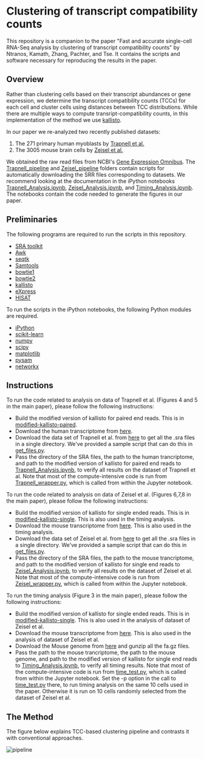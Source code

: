 # Clustering of transcript compatibility counts

This repository is a companion to the paper "Fast and accurate single-cell RNA-Seq analysis by clustering of transcript compatibility counts" by Ntranos, Kamath, Zhang, Pachter, and Tse. It contains the scripts and software necessary for reproducing the results in the paper.

## Overview

Rather than clustering cells based on their transcript abundances or gene expression, we determine the transcript compatibility counts (TCCs) for each cell and cluster cells using distances between TCC distributions. While there are multiple ways to compute transript-compatibility counts, in this implementation of the method we use [kallisto](https://github.com/pachterlab/kallisto).

In our paper we re-analyzed two recently published datasets:

1. The 271 primary human myoblasts by [Trapnell et al.](http://www.ncbi.nlm.nih.gov/pmc/articles/PMC4122333/)
2. The 3005 mouse brain cells by [Zeisel et al.](http://linnarssonlab.org/cortex/)

We obtained the raw read files from NCBI's [Gene Expression Omnibus](http://www.ncbi.nlm.nih.gov/geo/). The [Trapnell_pipeline](https://github.com/govinda-kamath/clustering_on_transcript_compatibility_counts/tree/master/Trapnell_pipeline) and [Zeisel_pipeline](https://github.com/govinda-kamath/clustering_on_transcript_compatibility_counts/tree/master/Zeisel_pipeline) folders contain scripts for automatically downloading the SRR files corresponding to datasets. We recommend looking at the documentation in the iPython notebooks [Trapnell_Analysis.ipynb](https://github.com/govinda-kamath/clustering_on_transcript_compatibility_counts/blob/master/Trapnell_pipeline/Trapnell_Analysis.ipynb), [Zeisel_Analysis.ipynb](https://github.com/govinda-kamath/clustering_on_transcript_compatibility_counts/blob/master/Zeisel_pipeline/Zeisel_Analysis.ipynb), and [Timing_Analysis.ipynb](https://github.com/govinda-kamath/clustering_on_transcript_compatibility_counts/blob/master/Timing_pipeline/Timing_Analysis.ipynb). The notebooks contain the code needed to generate the figures in our paper.

## Preliminaries

The following programs are required to run the scripts in this repository.

* [SRA toolkit](https://github.com/ncbi/sra-tools/wiki/HowTo:-Binary-Installation)
* [Awk](https://www.gnu.org/software/gawk/)
* [seqtk](https://github.com/lh3/seqtk)
* [Samtools](http://www.htslib.org/download/)
* [bowtie1](http://sourceforge.net/projects/bowtie-bio/files/bowtie/1.1.2/)
* [bowtie2](http://sourceforge.net/projects/bowtie-bio/files/bowtie2/2.2.6/)
* [kallisto](https://github.com/pachterlab/kallisto)
* [eXpress](http://bio.math.berkeley.edu/eXpress/tutorial.html)
* [HISAT](https://ccb.jhu.edu/software/hisat/manual.shtml)

To run the scripts in the iPython notebooks, the following Python modules are required.

* [iPython](http://ipython.org/install.html)
* [scikit-learn](http://scikit-learn.org/stable/install.html)
* [numpy](http://docs.scipy.org/doc/numpy-1.10.1/user/install.html)
* [scipy](http://www.scipy.org/install.html)
* [matplotlib](http://matplotlib.org/users/installing.html#mac-osx-using-pip)
* [pysam](https://github.com/pysam-developers/pysam)
* [networkx](https://networkx.github.io/documentation/latest/install.html)

## Instructions

To run the code related to analysis on data of Trapnell et al. (Figures 4 and 5 in the main paper), please follow the following instructions:

* Build the modified version of kallisto for paired end reads. This is in [modified-kallisto-paired](https://github.com/govinda-kamath/clustering_on_transcript_compatibility_counts/tree/master/modified-kallisto-source/). 
* Download the human transcriptome from [here](http://bio.math.berkeley.edu/kallisto/transcriptomes/Homo_sapiens.GRCh38.rel79.cdna.all.fa.gz). 
* Download the data set of Trapnell et al. from [here](http://ftp-trace.ncbi.nlm.nih.gov/sra/sra-instant/reads/ByStudy/sra/SRP/SRP033/SRP033135/) to get all the .sra files in a single directory. We've provided a sample script that can do this in [get_files.py](https://github.com/govinda-kamath/clustering_on_transcript_compatibility_counts/blob/master/Trapnell_pipeline/get_files.py). 
* Pass the directory of the SRA files, the path to the human trancriptome, and path to the modified version of kallisto for paired end reads to [Trapnell_Analysis.ipynb](https://github.com/govinda-kamath/clustering_on_transcript_compatibility_counts/blob/master/Trapnell_pipeline/Trapnell_Analysis.ipynb), to verify all results on the dataset of Trapnell et al. Note that most of the compute-intensive code is run from [Trapnell_wrapper.py](https://github.com/govinda-kamath/clustering_on_transcript_compatibility_counts/blob/master/Trapnell_pipeline/Trapnell_wrapper.py), which is called from within the Jupyter notebook.

To run the code related to analysis on data of Zeisel et al. (Figures 6,7,8 in the main paper), please follow the following instructions:

* Build the modified version of kallisto for single ended reads. This is in [modified-kallisto-single](https://github.com/govinda-kamath/clustering_on_transcript_compatibility_counts/tree/master/modified-kallisto-source/). This is also used in the timing analysis.
* Download the mouse transcriptome from [here](http://bio.math.berkeley.edu/kallisto/transcriptomes/Mus_musculus.GRCm38.rel79.cdna.all.fa.gz). This is also used in the timing analysis.
* Download the data set of Zeisel et al. from [here](http://ftp-trace.ncbi.nlm.nih.gov/sra/sra-instant/reads/ByStudy/sra/SRP/SRP045/SRP045452/) to get all the .sra files in a single directory. We've provided a sample script that can do this in [get_files.py](https://github.com/govinda-kamath/clustering_on_transcript_compatibility_counts/blob/master/Zeisel_pipeline/get_files.py). 
* Pass the directory of the SRA files, the path to the mouse trancriptome, and path to the modified version of kallisto for single end reads to [Zeisel_Analysis.ipynb](https://github.com/govinda-kamath/clustering_on_transcript_compatibility_counts/blob/master/Zeisel_pipeline/Zeisel_Analysis.ipynb), to verify all results on the dataset of Zeisel et al.  Note that most of the compute-intensive code is run from [Zeisel_wrapper.py](https://github.com/govinda-kamath/clustering_on_transcript_compatibility_counts/blob/master/Zeisel_pipeline/Zeisel_wrapper.py), which is called from within the Jupyter notebook.

To run the timing analysis (Figure 3 in the main paper), please follow the following instructions:

* Build the modified version of kallisto for single ended reads. This is in [modified-kallisto-single](https://github.com/govinda-kamath/clustering_on_transcript_compatibility_counts/tree/master/modified-kallisto-source/kallisto_pseudo_single). This is also used in the analysis of dataset of Zeisel et al.
* Download the mouse transcriptome from [here](http://bio.math.berkeley.edu/kallisto/transcriptomes/Mus_musculus.GRCm38.rel79.cdna.all.fa.gz). This is also used in the analysis of dataset of Zeisel et al.
* Download the Mouse genome from [here](http://ftp.ncbi.nih.gov/genomes/M_musculus/Assembled_chromosomes/seq/) and gunzip all the fa.gz files. 
* Pass the path to the mouse trancriptome, the path to the mouse genome, and path to the modified version of kallisto for single end reads to [Timing_Analysis.ipynb](https://github.com/govinda-kamath/clustering_on_transcript_compatibility_counts/blob/master/Timing_pipeline/Timing_Analysis.ipynb), to verify all timing results.  Note that most of the compute-intensive code is run from [time_test.py](https://github.com/govinda-kamath/clustering_on_transcript_compatibility_counts/blob/master/Timing_pipeline/time_test.py), which is called from within the Jupyter notebook. Set the -p option in the call to [time_test.py](https://github.com/govinda-kamath/clustering_on_transcript_compatibility_counts/blob/master/Timing_pipeline/time_test.py) there, to run timing analysis on the same 10 cells used in the paper. Otherwise it is run on 10 cells randomly selected from the dataset of Zeisel et al.

## The Method

The figure below explains TCC-based clustering pipeline and contrasts it with conventional approaches.

![pipeline](https://github.com/govinda-kamath/clustering_on_reads/blob/master/pipeline.png)
